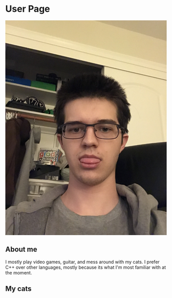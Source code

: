# User Page
![This is me.](/images/me.jpg?raw=true "Pic of me")
## About me
I mostly play video games, guitar, and mess around with my cats. I prefer C++ over other languages, mostly because its what I'm most familiar with at the moment.
## My cats
![]()


